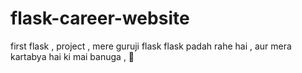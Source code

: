 # flask-career-website
first flask , project , mere guruji flask flask padah rahe hai , aur mera kartabya hai ki mai banuga , 🤔
